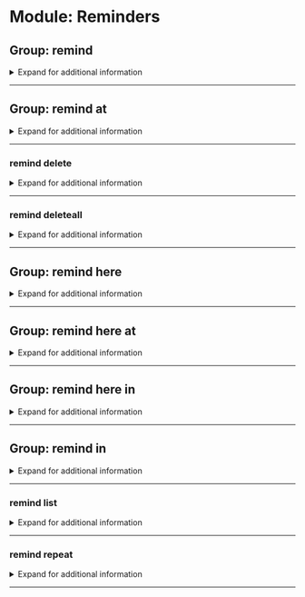 # Module: Reminders

## Group: remind
<details><summary markdown='span'>Expand for additional information</summary><p>

*Manage reminders.*

**Aliases:**
`reminders, reminder, todo, todolist, note`

**Overload 3:**

`[time span]` : *Time span until reminder.*

`[channel]` : *Channel to send message to.*

`[string...]` : *What to send?*

**Overload 2:**

`[channel]` : *Channel to send message to.*

`[time span]` : *Time span until reminder.*

`[string...]` : *What to send?*

**Overload 1:**

`[time span]` : *Time span until reminder.*

`[string...]` : *What to send?*

**Examples:**

```xml
!remind 
!remind 1h Drink water!
```
</p></details>

---

## Group: remind at
<details><summary markdown='span'>Expand for additional information</summary><p>

*Send a reminder at a specific point in time (given by date and time string).*

**Aliases:**
`reminders, reminder, todo, todolist, note`

**Overload 2:**

`[date and time]` : *Date and/or time.*

`[channel]` : *Channel to send message to.*

`[string...]` : *What to send?*

**Overload 1:**

`[channel]` : *Channel to send message to.*

`[date and time]` : *Date and/or time.*

`[string...]` : *What to send?*

**Overload 0:**

`[date and time]` : *Date and/or time.*

`[string...]` : *What to send?*

**Examples:**

```xml
!remind at 17:20 Drink water!
!remind at 03.15.2019 Drink water!
!remind at "03.15.2019 17:20" Drink water!
```
</p></details>

---

### remind delete
<details><summary markdown='span'>Expand for additional information</summary><p>

*Unschedules reminders.*

**Aliases:**
`-, remove, rm, del, -=, >, >>, unschedule`

**Arguments:**

`[int...]` : *Reminder ID.*

**Examples:**

```xml
!remind delete 1
```
</p></details>

---

### remind deleteall
<details><summary markdown='span'>Expand for additional information</summary><p>

*Delete all your reminders. You can also specify a channel for which to remove reminders.*

**Aliases:**
`removeall, rmrf, rma, clearall, clear, delall, da`

**Arguments:**

(optional) `[channel]` : *Channel for which to remove reminders.* (def: `None`)

</p></details>

---

## Group: remind here
<details><summary markdown='span'>Expand for additional information</summary><p>

*Send a reminder to the current channel after specific time span.*

**Aliases:**
`reminders, reminder, todo, todolist, note`

**Arguments:**

`[time span]` : *Time span until reminder.*

`[string...]` : *What to send?*

**Examples:**

```xml
!remind here 3h Drink water!
!remind here 3h5m Drink water!
```
</p></details>

---

## Group: remind here at
<details><summary markdown='span'>Expand for additional information</summary><p>

*Send a reminder to the current channel at a specific point in time (given by date and time string).*

**Aliases:**
`reminders, reminder, todo, todolist, note`

**Arguments:**

`[date and time]` : *Date and/or time.*

`[string...]` : *What to send?*

**Examples:**

```xml
!remind here at "03.15.2019 17:20" Drink water!
```
</p></details>

---

## Group: remind here in
<details><summary markdown='span'>Expand for additional information</summary><p>

*Send a reminder to the current channel after specific time span.*

**Aliases:**
`reminders, reminder, todo, todolist, note`

**Arguments:**

`[time span]` : *Time span until reminder.*

`[string...]` : *What to send?*

**Examples:**

```xml
!remind here in 3h Drink water!
!remind here in 3h5m Drink water!
```
</p></details>

---

## Group: remind in
<details><summary markdown='span'>Expand for additional information</summary><p>

*Send a reminder after specific time span.*

**Aliases:**
`reminders, reminder, todo, todolist, note`

**Overload 2:**

`[time span]` : *Time span until reminder.*

`[channel]` : *Channel to send message to.*

`[string...]` : *What to send?*

**Overload 1:**

`[channel]` : *Channel to send message to.*

`[time span]` : *Time span until reminder.*

`[string...]` : *What to send?*

**Overload 0:**

`[time span]` : *Time span until reminder.*

`[string...]` : *What to send?*

**Examples:**

```xml
!remind in 3h Drink water!
!remind in 3h5m Drink water!
```
</p></details>

---

### remind list
<details><summary markdown='span'>Expand for additional information</summary><p>

*Lists your reminders.*

**Aliases:**
`ls`

</p></details>

---

### remind repeat
<details><summary markdown='span'>Expand for additional information</summary><p>

*Schedule a new repeating reminder. You can also specify a channel where to send the reminder.*

**Aliases:**
`newrep, +r, ar, +=r, <r, <<r`

**Overload 2:**

`[time span]` : *Repeat timespan.*

`[channel]` : *Channel to send message to.*

`[string...]` : *What to send?*

**Overload 1:**

`[channel]` : *Channel to send message to.*

`[time span]` : *Repeat timespan.*

`[string...]` : *What to send?*

**Overload 0:**

`[time span]` : *Repeat timespan.*

`[string...]` : *What to send?*

**Examples:**

```xml
!remind repeat 1h Drink water!
```
</p></details>

---

